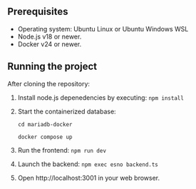 ## Prerequisites
* Operating system: Ubuntu Linux or Ubuntu Windows WSL
* Node.js v18 or newer.
* Docker v24 or newer.


## Running the project
After cloning the repository:

1. Install node.js depenedencies by executing:
`npm install`

2. Start the containerized database:

    `cd mariadb-docker`

    `docker compose up`

3. Run the frontend:
`npm run dev`
4. Launch the backend:
`npm exec esno backend.ts`

5. Open http://localhost:3001 in your web browser.
